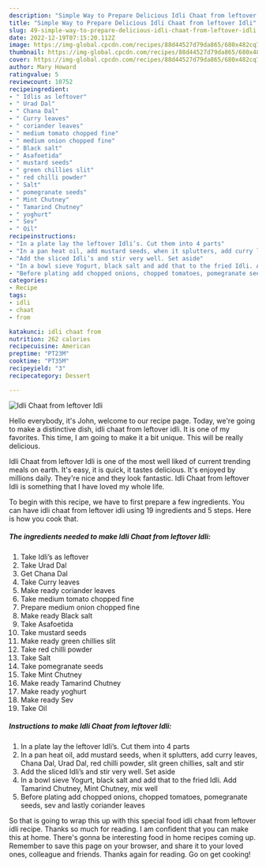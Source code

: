```yaml
---
description: "Simple Way to Prepare Delicious Idli Chaat from leftover Idli"
title: "Simple Way to Prepare Delicious Idli Chaat from leftover Idli"
slug: 49-simple-way-to-prepare-delicious-idli-chaat-from-leftover-idli
date: 2022-12-19T07:15:20.112Z
image: https://img-global.cpcdn.com/recipes/88d44527d79da865/680x482cq70/idli-chaat-from-leftover-idli-recipe-main-photo.jpg
thumbnail: https://img-global.cpcdn.com/recipes/88d44527d79da865/680x482cq70/idli-chaat-from-leftover-idli-recipe-main-photo.jpg
cover: https://img-global.cpcdn.com/recipes/88d44527d79da865/680x482cq70/idli-chaat-from-leftover-idli-recipe-main-photo.jpg
author: Mary Howard
ratingvalue: 5
reviewcount: 10752
recipeingredient:
- " Idlis as leftover"
- " Urad Dal"
- " Chana Dal"
- " Curry leaves"
- " coriander leaves"
- " medium tomato chopped fine"
- " medium onion chopped fine"
- " Black salt"
- " Asafoetida"
- " mustard seeds"
- " green chillies slit"
- " red chilli powder"
- " Salt"
- " pomegranate seeds"
- " Mint Chutney"
- " Tamarind Chutney"
- " yoghurt"
- " Sev"
- " Oil"
recipeinstructions:
- "In a plate lay the leftover Idli’s. Cut them into 4 parts"
- "In a pan heat oil, add mustard seeds, when it splutters, add curry leaves, Chana Dal, Urad Dal, red chilli powder, slit green chillies, salt and stir"
- "Add the sliced Idli’s and stir very well. Set aside"
- "In a bowl sieve Yogurt, black salt and add that to the fried Idli. Add Tamarind Chutney, Mint Chutney, mix well"
- "Before plating add chopped onions, chopped tomatoes, pomegranate seeds, sev and lastly coriander leaves"
categories:
- Recipe
tags:
- idli
- chaat
- from

katakunci: idli chaat from 
nutrition: 262 calories
recipecuisine: American
preptime: "PT23M"
cooktime: "PT35M"
recipeyield: "3"
recipecategory: Dessert

---
```



![Idli Chaat from leftover Idli](https://img-global.cpcdn.com/recipes/88d44527d79da865/680x482cq70/idli-chaat-from-leftover-idli-recipe-main-photo.jpg)

Hello everybody, it's John, welcome to our recipe page. Today, we're going to make a distinctive dish, idli chaat from leftover idli. It is one of my favorites. This time, I am going to make it a bit unique. This will be really delicious.

Idli Chaat from leftover Idli is one of the most well liked of current trending meals on earth. It's easy, it is quick, it tastes delicious. It's enjoyed by millions daily. They're nice and they look fantastic. Idli Chaat from leftover Idli is something that I have loved my whole life.




To begin with this recipe, we have to first prepare a few ingredients. You can have idli chaat from leftover idli using 19 ingredients and 5 steps. Here is how you cook that.

<!--inarticleads1-->

##### The ingredients needed to make Idli Chaat from leftover Idli:

1. Take  Idli’s as leftover
1. Take  Urad Dal
1. Get  Chana Dal
1. Take  Curry leaves
1. Make ready  coriander leaves
1. Take  medium tomato chopped fine
1. Prepare  medium onion chopped fine
1. Make ready  Black salt
1. Take  Asafoetida
1. Take  mustard seeds
1. Make ready  green chillies slit
1. Take  red chilli powder
1. Take  Salt
1. Take  pomegranate seeds
1. Take  Mint Chutney
1. Make ready  Tamarind Chutney
1. Make ready  yoghurt
1. Make ready  Sev
1. Take  Oil




<!--inarticleads2-->

##### Instructions to make Idli Chaat from leftover Idli:

1. In a plate lay the leftover Idli’s. Cut them into 4 parts
1. In a pan heat oil, add mustard seeds, when it splutters, add curry leaves, Chana Dal, Urad Dal, red chilli powder, slit green chillies, salt and stir
1. Add the sliced Idli’s and stir very well. Set aside
1. In a bowl sieve Yogurt, black salt and add that to the fried Idli. Add Tamarind Chutney, Mint Chutney, mix well
1. Before plating add chopped onions, chopped tomatoes, pomegranate seeds, sev and lastly coriander leaves




So that is going to wrap this up with this special food idli chaat from leftover idli recipe. Thanks so much for reading. I am confident that you can make this at home. There's gonna be interesting food in home recipes coming up. Remember to save this page on your browser, and share it to your loved ones, colleague and friends. Thanks again for reading. Go on get cooking!
